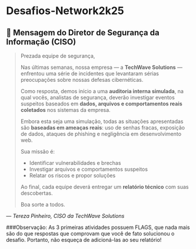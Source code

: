 # Desafios-Network2k25

## 📣 Mensagem do Diretor de Segurança da Informação (CISO)

> Prezada equipe de segurança,  
>
> Nas últimas semanas, nossa empresa — a **TechWave Solutions** — enfrentou uma série de incidentes que levantaram sérias preocupações sobre nossas defesas cibernéticas.
>
> Como resposta, demos início a uma **auditoria interna simulada**, na qual vocês, analistas de segurança, deverão investigar eventos suspeitos baseados em **dados, arquivos e comportamentos reais coletados** nos sistemas da empresa.
>
> Embora esta seja uma simulação, todas as situações apresentadas são **baseadas em ameaças reais**: uso de senhas fracas, exposição de dados, ataques de phishing e negligência em desenvolvimento web.
>
> Sua missão é:
> - Identificar vulnerabilidades e brechas
> - Investigar arquivos e comportamentos suspeitos
> - Relatar os riscos e propor soluções
>
> Ao final, cada equipe deverá entregar um **relatório técnico** com suas descobertas.  
>
> Boa sorte a todos.

— *Tereza Pinheiro, CISO da TechWave Solutions*

###Observação: As 3 primeiras atividades possuem FLAGS, que nada mais são do que respostas que comprovam que você de fato solucionou o desafio. Portanto, não esqueça de adicioná-las ao seu relatório!

